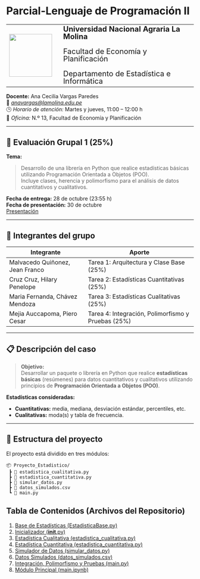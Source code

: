 # Parcial-Lenguaje de Programación II
<table>
  <tr>
    <td style="padding-right: 20px;">
      <img src="https://upload.wikimedia.org/wikipedia/commons/a/a9/Unalm_logo.png" width="115" />
    </td>
    <td style="vertical-align: top; font-size: 20px; line-height: 1.0;">
      <strong>Universidad Nacional Agraria La Molina</strong><br><br>
      Facultad de Economía y Planificación<br><br>
      Departamento de Estadística e Informática
    </td>
  </tr>
</table>

**Docente:** Ana Cecilia Vargas Paredes  
📧 *anavargas@lamolina.edu.pe*  
🕒 *Horario de atención:* Martes y jueves, 11:00 – 12:00 h  
🏫 *Oficina:* N.º 13, Facultad de Economía y Planificación  

---

## 🧮 Evaluación Grupal 1 (25%)

**Tema:**  
> Desarrollo de una librería en Python que realice estadísticas básicas utilizando Programación Orientada a Objetos (POO).  
> Incluye clases, herencia y polimorfismo para el análisis de datos cuantitativos y cualitativos.

**Fecha de entrega:** 28 de octubre (23:55 h)  
**Fecha de presentación:** 30 de octubre  
[Presentación](https://mar93681-jpg.github.io/Parcial-LP2/)

---

## 👥 Integrantes del grupo

| Integrante   | Aporte   |
|---------------|----------|
| Malvacedo Quiñonez, Jean Franco  | Tarea 1: Arquitectura y Clase Base (25%)  |
| Cruz Cruz, Hilary Penelope       | Tarea 2: Estadísticas Cuantitativas (25%)  |
| Maria Fernanda, Chávez Mendoza   | Tarea 3: Estadísticas Cualitativas (25%)  |
| Mejia Auccapoma, Piero Cesar     | Tarea 4: Integración, Polimorfismo y Pruebas (25%)  |

---

## 📋 Descripción del caso

> **Objetivo:**  
> Desarrollar un paquete o librería en Python que realice **estadísticas básicas** (resúmenes) para datos cuantitativos y cualitativos utilizando principios de **Programación Orientada a Objetos (POO)**.

**Estadísticas consideradas:**
- **Cuantitativas:** media, mediana, desviación estándar, percentiles, etc.  
- **Cualitativas:** moda(s) y tabla de frecuencia.

---

## 🧩 Estructura del proyecto

El proyecto está dividido en tres módulos:

```text
📦 Proyecto_Estadistico/
 ┣ 📜 estadistica_cualitativa.py
 ┣ 📜 estadistica_cuantitativa.py
 ┣ 📜 simular_datos.py
 ┣ 📜 datos_simulados.csv
 ┗ 📜 main.py
```
## Tabla de Contenidos (Archivos del Repositorio)

1. [Base de Estadísticas (EstadisticaBase.py)](libreria/estadisticas_poo/EstadisticaBase.py)
2. [Inicializador (__init__.py)](libreria/estadisticas_poo/__init__.py)
3. [Estadística Cualitativa (estadistica_cualitativa.py)](libreria/estadisticas_poo/estadistica_cualitativa.py)
4. [Estadística Cuantitativa (estadistica_cuantitativa.py)](libreria/estadisticas_poo/estadistica_cuantitativa.py)
6. [Simulador de Datos (simular_datos.py)](libreria/simular_datos.py)
7. [Datos Simulados (datos_simulados.csv)](Data/datos_simulados.csv)
8. [Integración, Polimorfismo y Pruebas (main.py)](libreria/estadisticas_poo/main.py)
9. [Módulo Principal (main.ipynb)](notebooks/main.ipynb)
